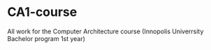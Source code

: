 # CA1-course
All work for the Computer Architecture course (Innopolis Univerrsity Bachelor program 1st year)
